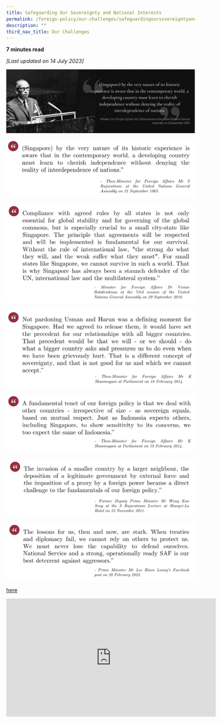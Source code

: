 ```yaml
---
title: Safeguarding Our Sovereignty and National Interests
permalink: /foreign-policy/our-challenges/safeguardingoursovereigntyandnationalinterests/
description: ""
third_nav_title: Our Challenges
---
```

**7 minutes read**

*[Last updated on 14 July 2023]*

![](/images/rajaratnam%20un%20speech%201965a.jpeg)


![](/images/rajaratnam%20speech%20unga%201965.png)

![](/images/vivian%20balakrishnan%20speech%20unga%202018.png)

![](/images/shanmugam%20speech%202014.png)

![](/images/shanmugam%20speech%20feb%202014.png)

![](/images/wong%20kan%20seng%20speech.png)

![](/images/pm%20lee%20fb%20.png)

<a target="_blank" href="“https://www.imda.gov.sg/about-imda/research-and-statistics/digital-society”">here</a>


<iframe width="560" height="315" src="https://www.youtube.com/embed/" title="YouTube video player" frameborder="0" allow="accelerometer; autoplay; clipboard-write; encrypted-media; gyroscope; picture-in-picture" allowfullscreen=""></iframe>